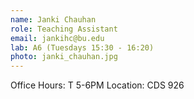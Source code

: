 ```yaml
---
name: Janki Chauhan
role: Teaching Assistant
email: jankihc@bu.edu
lab: A6 (Tuesdays 15:30 - 16:20)
photo: janki_chauhan.jpg
---
```


Office Hours: T 5-6PM Location: CDS 926
